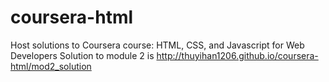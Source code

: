 # coursera-html
Host solutions to Coursera course: HTML, CSS, and Javascript for Web Developers
Solution to module 2 is http://thuyihan1206.github.io/coursera-html/mod2_solution
